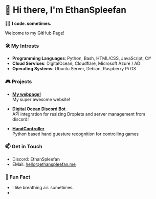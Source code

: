 # 👋 Hi there, I'm EthanSpleefan

👨‍💻 **I code. sometimes.**

Welcome to my GitHub Page!

### 🛠️ My Intrests
- **Programming Languages**: Python, Bash, HTML/CSS, JavaScript, C#
- **Cloud Services**: DigitalOcean, Cloudflare, Microsoft Azure / AD
- **Operating Systems**: Ubuntu Server, Debian, Raspberry Pi OS

### 🎮 Projects
- **[My webpage!](https://www.ethanspleefan.me)**  
  My super awesome website!
  
- **[Digital Ocean Discord Bot](https://github.com/EthanSpleefan/DigitalOcean-DiscordBot)**  
  API integration for resizing Droplets and server management from discord!

- **[HandController](https://github.com/EthanSpleefan/HandController)**  
  Python based hand guesture recognition for controlling games

### 📫 Get in Touch
- Discord: EthanSpleefan
- EMail: hello@ethanspleefan.me

### 💬 Fun Fact
- I like breathing air. sometimes.
- 
